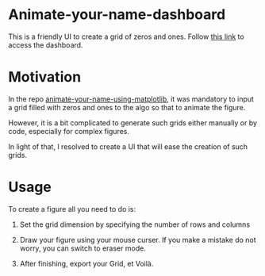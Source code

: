 # Animate-your-name-dashboard

This is a friendly UI to create a grid of zeros and ones. Follow [this link](https://animate-your-name-dashboard.vercel.app/) to access the dashboard.

# Motivation

In the repo [animate-your-name-using-matplotlib](https://github.com/Badr-MOUFAD/animate_your_name), it was mandatory to input a grid filled with zeros and ones to the algo so that to animate the figure.

However, it is a bit complicated to generate such grids either manually or by code, especially for complex figures.

In light of that, I resolved to create a UI that will ease the creation of such grids.

# Usage

To create a figure all you need to do is:

1. Set the grid dimension by specifying the number of rows and columns

2. Draw your figure using your mouse curser. If you make a mistake do not worry, you can switch to eraser mode.

3. After finishing, export your Grid, et Voilà.
